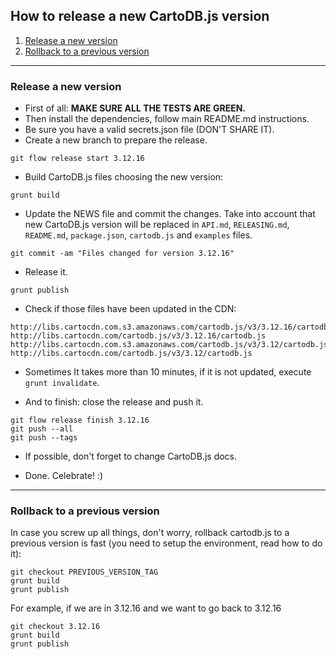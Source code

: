 ## How to release a new CartoDB.js version

1. [Release a new version](#release-a-new-version)
2. [Rollback to a previous version](#rollback-to-a-previous-version)

---

### Release a new version

- First of all: **MAKE SURE ALL THE TESTS ARE GREEN.**
- Then install the dependencies, follow main README.md instructions.
- Be sure you have a valid secrets.json file (DON'T SHARE IT).
- Create a new branch to prepare the release.

```
git flow release start 3.12.16
```

- Build CartoDB.js files choosing the new version:

```
grunt build
```

- Update the NEWS file and commit the changes. Take into account that new CartoDB.js version will be replaced in ```API.md```, ```RELEASING.md```, ```README.md```, ```package.json```, ```cartodb.js``` and ```examples``` files.

```
git commit -am "Files changed for version 3.12.16"
```

- Release it.

```
grunt publish
```

- Check if those files have been updated in the CDN:
```
http://libs.cartocdn.com.s3.amazonaws.com/cartodb.js/v3/3.12.16/cartodb.js
http://libs.cartocdn.com/cartodb.js/v3/3.12.16/cartodb.js
http://libs.cartocdn.com.s3.amazonaws.com/cartodb.js/v3/3.12/cartodb.js
http://libs.cartocdn.com/cartodb.js/v3/3.12/cartodb.js
```
- Sometimes It takes more than 10 minutes, if it is not updated, execute ```grunt invalidate```.

- And to finish: close the release and push it.

```
git flow release finish 3.12.16
git push --all
git push --tags
```

- If possible, don't forget to change CartoDB.js docs.

- Done. Celebrate! :)

---



### Rollback to a previous version

In case you screw up all things, don't worry, rollback cartodb.js to a previous version is fast (you need to setup the environment, read how to do it):

```
git checkout PREVIOUS_VERSION_TAG
grunt build
grunt publish
```

For example, if we are in 3.12.16 and we want to go back to 3.12.16

```
git checkout 3.12.16
grunt build
grunt publish
```

